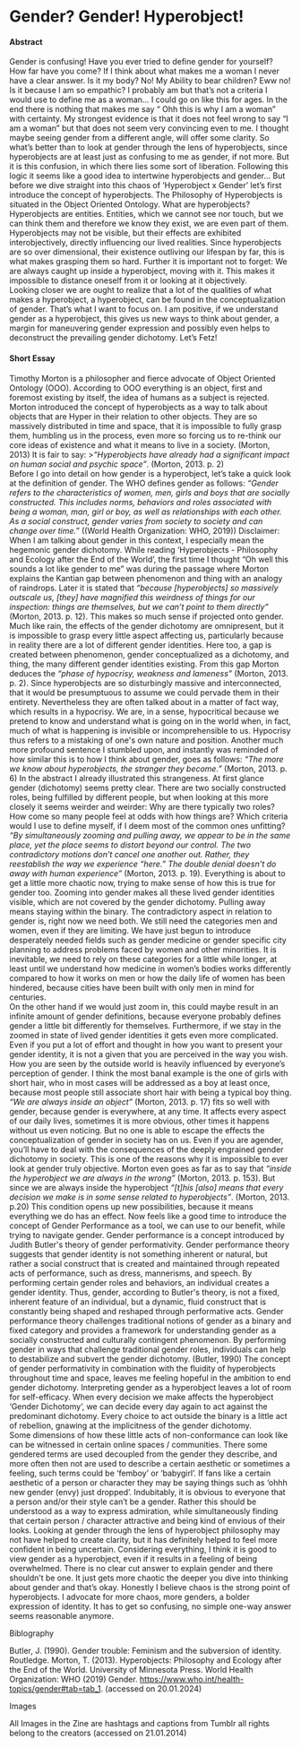 # Gender? Gender! Hyperobject!

#### Abstract 
Gender is confusing! Have you ever tried to define gender for yourself? How far have you come? If I think about what makes me a woman I never have a clear answer. Is it my body? No! My Ability to bear children? Eww no! Is it because I am so empathic? I probably am but that’s not a criteria I would use to define me as a woman…  I could go on like this for ages. In the end there is nothing that makes me say “ Ohh this is why I am a woman” with certainty. My strongest evidence is that it does not feel wrong to say “I am a woman” but that does not seem very convincing even to me.
I thought maybe seeing gender from a different angle, will offer some clarity. So what’s better than to look at gender through the lens of hyperobjects, since hyperobjects are at least just as confusing to me as gender, if not more. But it is this confusion, in which there lies some sort of liberation. 
Following this logic it seems like a good idea to intertwine hyperobjects and gender… But before we dive straight into this chaos of ‘Hyperobject x Gender’ let’s first introduce the concept of hyperobjects.
The Philosophy of Hyperobjects is situated in the Object Oriented Ontology.
What are hyperobjects? Hyperobjects are entities. Entities, which we cannot see nor touch, but we can think them and therefore we know they exist, we are even part of them.  Hyperobjects may not be visible, but their effects are exhibited interobjectively, directly influencing our lived realities. Since hyperobjects are so over dimensional, their existence outliving our lifespan by far, this is what makes grasping them so hard. Further it is important not to forget: We are always caught up inside a hyperobject, moving with it. This makes it impossible to distance oneself from it or looking at it objectively.  
Looking closer we are ought to realize that a lot of the qualities of what makes a hyperobject, a hyperobject, can be found in the conceptualization of gender. That’s what I want to focus on.
I am positive, if we understand gender as a hyperobject, this gives us new ways to think about gender, a margin for maneuvering gender expression and possibly even helps to deconstruct the prevailing gender dichotomy. Let’s Fetz! 

#### Short Essay 
Timothy Morton is a philosopher and fierce advocate of Object Oriented Ontology (OOO). According to OOO everything is an object, first and foremost existing by itself, the idea of humans as a subject is rejected. Morton introduced the concept of hyperobjects as a way to talk about objects that are Hyper  in their relation to other objects. They are so massively distributed in time and space, that it is impossible to fully grasp them, humbling us in the process, even more so forcing us to re-think our core ideas of existence and what it means to live in a society. (Morton, 2013) It is fair to say: >*“Hyperobjects have already had a significant impact on human social and psychic space”*. (Morton, 2013. p. 2)  
Before I go into detail on how gender is a hyperobject, let’s take a quick look at the definition of gender. The WHO defines gender as follows: *“Gender refers to the characteristics of women, men, girls and boys that are socially constructed.  This includes norms, behaviors and roles associated with being a woman, man, girl or boy, as well as relationships with each other. As a social construct, gender varies from society to society and can change over time.”* ((World Health Organization: WHO, 2019)) 
Disclaimer: When I am talking about gender in this context, I especially mean the hegemonic gender dichotomy. 
While reading ‘Hyperobjects - Philosophy and Ecology after the End of the World’, the first time I thought “Oh well this sounds a lot like gender to me” was during the passage where Morton explains the Kantian gap between phenomenon and thing with an analogy of raindrops. Later it is stated that *“because [hyperobjects] so massively outscale us, [they] have magnified this weirdness of things for our inspection: things are themselves, but we can’t point to them directly”* (Morton, 2013. p. 12). This makes so much sense if projected onto gender. Much like rain, the effects of the gender dichotomy are omnipresent, but it is impossible to grasp every little aspect affecting us, particularly because in reality there are a lot of different gender identities. Here too, a gap is created between phenomenon, gender conceptualized as a dichotomy, and thing, the many different gender identities existing. From this gap Morton deduces the *“phase of hypocrisy, weakness and lameness”* (Morton, 2013. p. 2). Since hyperobjects are so disturbingly massive and interconnected, that it would be presumptuous to assume we could pervade them in their entirety. Nevertheless they are often talked about in a matter of fact way, which results in a hypocrisy. We are, in a sense, hypocritical because we pretend to know and understand what is going on in the world when, in fact, much of what is happening is invisible or incomprehensible to us. Hypocrisy thus refers to a mistaking of one's own nature and position.
Another much more profound sentence I stumbled upon, and instantly was reminded of how similar this is to how I think about gender, goes as follows: *“The more we know about hyperobjects, the stranger they become.”* (Morton, 2013. p. 6) In the abstract I already illustrated this strangeness. At first glance gender (dichotomy) seems pretty clear. There are two socially constructed roles, being fulfilled by different people, but when looking at this more closely it seems weirder and weirder: Why are there typically two roles? How come so many people feel at odds with how things are? Which criteria would I use to define myself, if I deem most of the common ones unfitting?  
*“By simultaneously zooming and pulling away, we appear to be in the same place, yet the place seems to distort beyond our control. The two contradictory motions don’t cancel one another out. Rather, they reestablish the way we experience “here.” The double denial doesn’t do away with human experience”* (Morton, 2013. p. 19). Everything is about to get a little more chaotic now, trying to make sense of how this is true for gender too. Zooming into gender makes all these lived gender identities visible, which are not covered by the gender dichotomy. Pulling away means staying within the binary. The contradictory aspect in relation to gender is, right now we need both. We still need the categories men and women, even if they are limiting. We have just begun to introduce desperately needed fields such as gender medicine or gender specific city planning to address problems faced by women and other minorities. It is inevitable, we need to rely on these categories for a little while longer, at least until we understand how medicine in women’s bodies works differently compared to how it works on men or how the daily life of women has been hindered, because cities have been built with only men in mind for centuries.  
On the other hand if we would just zoom in, this could maybe result in an infinite amount of gender definitions, because everyone probably defines gender a little bit differently for themselves. Furthermore, if we stay in the zoomed in state of lived gender identities it gets even more complicated. Even if you put a lot of effort and thought in how you want to present your gender identity, it is not a given that you are perceived in the way you wish. How you are seen by the outside world is heavily influenced by everyone’s perception of gender. I think the most banal example is the one of girls with short hair, who in most cases will be addressed as a boy at least once, because most people still associate short hair with being a typical boy thing. 
*“We are always inside an object”* (Morton, 2013. p. 17) fits so well with gender, because gender is everywhere, at any time. It affects every aspect of our daily lives, sometimes it is more obvious, other times it happens without us even noticing. But no one is able to escape the effects the conceptualization of gender in society has on us. Even if you are agender, you’ll have to deal with the consequences of the deeply engrained gender dichotomy in society. This is one of the reasons why it is impossible to ever look at gender truly objective. Morton even goes as far as to say that *“inside the hyperobject we are always in the wrong”* (Morton, 2013. p. 153). But since we are always inside the hyperobject *“[t]his [also] means that every decision we make is in some sense related to hyperobjects”*. (Morton, 2013. p.20)  This condition opens up new possibilities, because it means everything we do has an effect. 
Now feels like a good time to introduce the concept of Gender Performance as a tool, we can use to our benefit, while trying to navigate gender.
Gender performance is a concept introduced by Judith Butler's theory of gender performativity. Gender performance theory suggests that gender identity is not something inherent or natural, but rather a social construct that is created and maintained through repeated acts of performance, such as dress, mannerisms, and speech. By performing certain gender roles and behaviors, an individual creates a gender identity. Thus, gender, according to Butler's theory, is not a fixed, inherent feature of an individual, but a dynamic, fluid construct that is constantly being shaped and reshaped through performative acts. Gender performance theory challenges traditional notions of gender as a binary and fixed category and provides a framework for understanding gender as a socially constructed and culturally contingent phenomenon. By performing gender in ways that challenge traditional gender roles, individuals can help to destabilize and subvert the gender dichotomy. (Butler, 1990)
The concept of gender performativity in combination with the fluidity of hyperobjects throughout time and space, leaves me feeling hopeful in the ambition to end gender dichotomy. Interpreting gender as a hyperobject leaves a lot of room for self-efficacy. When every decision we make affects the hyperobject ‘Gender Dichotomy’, we can decide every day again to act against the predominant dichotomy. Every choice to act outside the binary is a little act of rebellion, gnawing at the implicitness of the gender dichotomy.  
Some dimensions of how these little acts of non-conformance can look like can be witnessed in certain online spaces / communities. There some gendered terms are used decoupled from the gender they describe, and more often then not are used to describe a certain aesthetic or sometimes a feeling, such terms could be ‘femboy’ or ‘babygirl’. If fans like a certain aesthetic of a person or character they may be saying things such as ‘ohhh new gender (envy) just dropped’. Indubitably, it is obvious to everyone that a person and/or their style can’t be a gender. Rather this should be understood as a way to express admiration, while simultaneously finding that certain person / character attractive and being kind of envious of their looks. 
Looking at gender through the lens of hyperobject philosophy may not have helped to create clarity, but it has definitely helped to feel more confident in being uncertain. Considering everything, I think it is good to view gender as a hyperobject, even if it results in a feeling of being overwhelmed. There is no clear cut answer to explain gender and there shouldn’t be one. It just gets more chaotic the deeper you dive into thinking about gender and that’s okay. Honestly I believe chaos is the strong point of hyperobjects. I advocate for more chaos, more genders, a bolder expression of identity. It has to get so confusing, no simple one-way answer seems reasonable anymore. 


Biblography

Butler, J. (1990). Gender trouble: Feminism and the subversion of identity. Routledge.
Morton, T. (2013). Hyperobjects: Philosophy and Ecology after the End of the World. University of Minnesota Press.
World Health Organization: WHO (2019) Gender. https://www.who.int/health-topics/gender#tab=tab_1. (accessed on 20.01.2024) 

Images

All Images in the Zine are hashtags and captions from Tumblr all rights belong to the creators (accessed on 21.01.2014)


